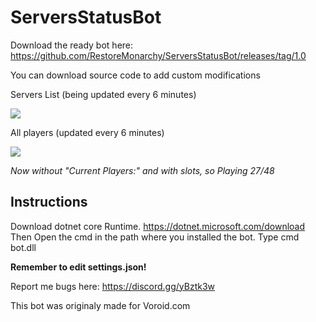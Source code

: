 # ServersStatusBot

Download the ready bot here: https://github.com/RestoreMonarchy/ServersStatusBot/releases/tag/1.0

You can download source code to add custom modifications 

Servers List (being updated every 6 minutes)

![](https://i.imgur.com/FZhAa3L.png)

All players (updated every 6 minutes)

![](https://cdn.discordapp.com/attachments/308192825240190977/538441676545327115/unknown.png)

*Now without "Current Players:" and with slots, so Playing 27/48*

## Instructions

Download dotnet core Runtime. https://dotnet.microsoft.com/download
Then Open the cmd in the path where you installed the bot. Type cmd bot.dll

**Remember to edit settings.json!**

Report me bugs here: https://discord.gg/yBztk3w

This bot was originaly made for Voroid.com
